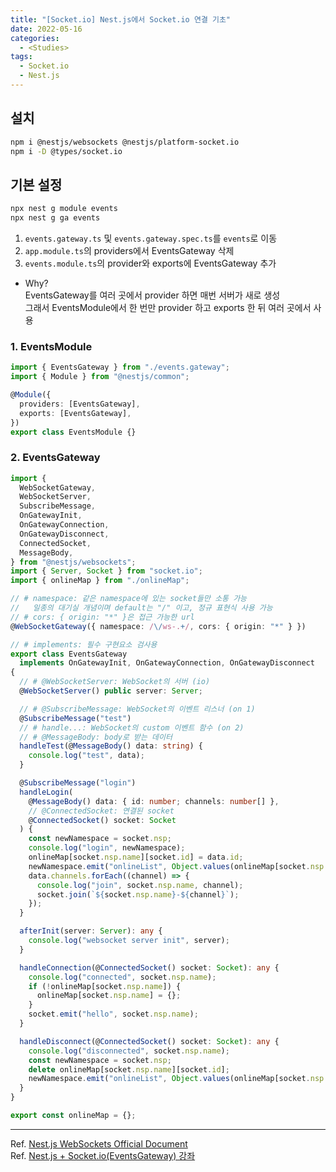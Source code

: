 ```yaml
---
title: "[Socket.io] Nest.js에서 Socket.io 연결 기초"
date: 2022-05-16
categories:
  - <Studies>
tags:
  - Socket.io
  - Nest.js
---
```


## 설치

```bash
npm i @nestjs/websockets @nestjs/platform-socket.io
npm i -D @types/socket.io
```

## 기본 설정

```bash
npx nest g module events
npx nest g ga events
```

1. `events.gateway.ts` 및 `events.gateway.spec.ts`를 `events`로 이동
2. `app.module.ts`의 providers에서 EventsGateway 삭제
3. `events.module.ts`의 provider와 exports에 EventsGateway 추가

- Why?  
  EventsGateway를 여러 곳에서 provider 하면 매번 서버가 새로 생성  
  그래서 EventsModule에서 한 번만 provider 하고 exports 한 뒤 여러 곳에서 사용

### 1. EventsModule

```ts
import { EventsGateway } from "./events.gateway";
import { Module } from "@nestjs/common";

@Module({
  providers: [EventsGateway],
  exports: [EventsGateway],
})
export class EventsModule {}
```

### 2. EventsGateway

```ts
import {
  WebSocketGateway,
  WebSocketServer,
  SubscribeMessage,
  OnGatewayInit,
  OnGatewayConnection,
  OnGatewayDisconnect,
  ConnectedSocket,
  MessageBody,
} from "@nestjs/websockets";
import { Server, Socket } from "socket.io";
import { onlineMap } from "./onlineMap";

// # namespace: 같은 namespace에 있는 socket들만 소통 가능
//   일종의 대기실 개념이며 default는 "/" 이고, 정규 표현식 사용 가능
// # cors: { origin: "*" }은 접근 가능한 url
@WebSocketGateway({ namespace: /\/ws-.+/, cors: { origin: "*" } })

// # implements: 필수 구현요소 검사용
export class EventsGateway
  implements OnGatewayInit, OnGatewayConnection, OnGatewayDisconnect
{
  // # @WebSocketServer: WebSocket의 서버 (io)
  @WebSocketServer() public server: Server;

  // # @SubscribeMessage: WebSocket의 이벤트 리스너 (on 1)
  @SubscribeMessage("test")
  // # handle...: WebSocket의 custom 이벤트 함수 (on 2)
  // # @MessageBody: body로 받는 데이터
  handleTest(@MessageBody() data: string) {
    console.log("test", data);
  }

  @SubscribeMessage("login")
  handleLogin(
    @MessageBody() data: { id: number; channels: number[] },
    // @ConnectedSocket: 연결된 socket
    @ConnectedSocket() socket: Socket
  ) {
    const newNamespace = socket.nsp;
    console.log("login", newNamespace);
    onlineMap[socket.nsp.name][socket.id] = data.id;
    newNamespace.emit("onlineList", Object.values(onlineMap[socket.nsp.name]));
    data.channels.forEach((channel) => {
      console.log("join", socket.nsp.name, channel);
      socket.join(`${socket.nsp.name}-${channel}`);
    });
  }

  afterInit(server: Server): any {
    console.log("websocket server init", server);
  }

  handleConnection(@ConnectedSocket() socket: Socket): any {
    console.log("connected", socket.nsp.name);
    if (!onlineMap[socket.nsp.name]) {
      onlineMap[socket.nsp.name] = {};
    }
    socket.emit("hello", socket.nsp.name);
  }

  handleDisconnect(@ConnectedSocket() socket: Socket): any {
    console.log("disconnected", socket.nsp.name);
    const newNamespace = socket.nsp;
    delete onlineMap[socket.nsp.name][socket.id];
    newNamespace.emit("onlineList", Object.values(onlineMap[socket.nsp.name]));
  }
}
```

```ts
export const onlineMap = {};
```

---

Ref. [Nest.js WebSockets Official Document](https://docs.nestjs.com/websockets/gateways)  
Ref. [Nest.js + Socket.io(EventsGateway) 강좌](https://www.youtube.com/watch?v=gkJ1N6PDCEc)
